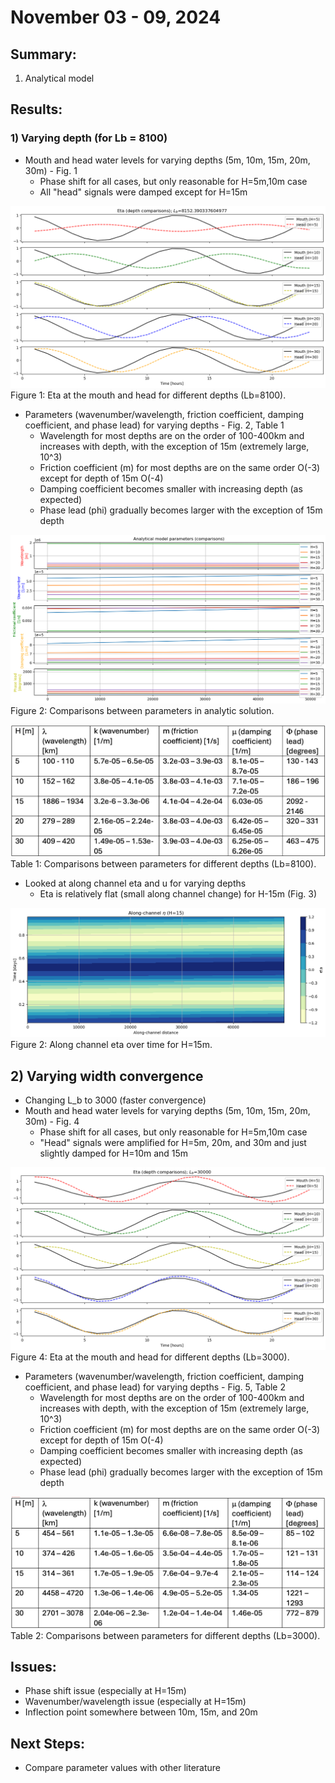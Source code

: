 # November 03 - 09, 2024

## Summary:
1) Analytical model

## Results:
### 1) Varying depth (for Lb = 8100)
- Mouth and head water levels for varying depths (5m, 10m, 15m, 20m, 30m) - Fig. 1
	- Phase shift for all cases, but only reasonable for H=5m,10m case
	- All "head" signals were damped except for H=15m


![Eta over depths](../Figures/110724meeting/headvmouth_comparisons_Lb8100.png)<br>
Figure 1: Eta at the mouth and head for different depths  (Lb=8100).


- Parameters (wavenumber/wavelength, friction coefficient, damping coefficient, and phase lead) for varying depths - Fig. 2, Table 1
	- Wavelength for most depths are on the order of 100-400km and increases with depth, with the exception of 15m (extremely large, 10^3)
	- Friction coefficient (m) for most depths are on the same order O(-3) except for depth of 15m O(-4)
	- Damping coefficient becomes smaller with increasing depth (as expected)
	- Phase lead (phi) gradually becomes larger with the exception of 15m depth

![Comparing parameters](../Figures/110724meeting/modelparameters_comparisons_Lb8100.png)<br>
Figure 2: Comparisons between parameters in analytic solution.

![Comparing parameters (table)](../Figures/110724meeting/modelparameters_comparisontable_Lb8100.png)<br>
Table 1: Comparisons between parameters for different depths (Lb=8100).


- Looked at along channel eta and u for varying depths
	- Eta is relatively flat (small along channel change) for H-15m (Fig. 3)


![Eta hovemoller](../Figures/110724meeting/alongchanneleta_h15_Lb8100.png)<br>
Figure 2: Along channel eta over time for H=15m.


## 2) Varying width convergence
- Changing L_b to 3000 (faster convergence)
- Mouth and head water levels for varying depths (5m, 10m, 15m, 20m, 30m) - Fig. 4
	- Phase shift for all cases, but only reasonable for H=5m,10m case
	- "Head" signals were amplified for H=5m, 20m, and 30m and just slightly damped for H=10m and 15m

![Eta over depths](../Figures/110724meeting/headvmouth_comparisons_Lb3000.png)<br>
Figure 4: Eta at the mouth and head for different depths (Lb=3000).

- Parameters (wavenumber/wavelength, friction coefficient, damping coefficient, and phase lead) for varying depths - Fig. 5, Table 2
	- Wavelength for most depths are on the order of 100-400km and increases with depth, with the exception of 15m (extremely large, 10^3)
	- Friction coefficient (m) for most depths are on the same order O(-3) except for depth of 15m O(-4)
	- Damping coefficient becomes smaller with increasing depth (as expected)
	- Phase lead (phi) gradually becomes larger with the exception of 15m depth


![Comparing parameters (table)](../Figures/110724meeting/modelparameters_comparisontable_Lb3000.png)<br>
Table 2: Comparisons between parameters for different depths (Lb=3000).

## Issues:
- Phase shift issue (especially at H=15m)
- Wavenumber/wavelength issue (especially at H=15m)
- Inflection point somewhere between 10m, 15m, and 20m


## Next Steps:
- Compare parameter values with other literature
